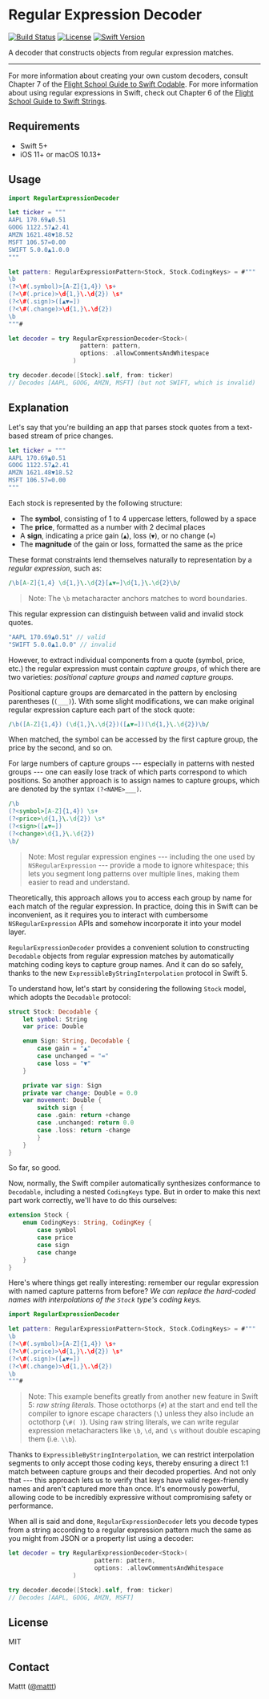 # Regular Expression Decoder

[![Build Status][build status badge]][build status]
[![License][license badge]][license]
[![Swift Version][swift version badge]][swift version]

A decoder that constructs objects from regular expression matches.

---

For more information about creating your own custom decoders,
consult Chapter 7 of the
[Flight School Guide to Swift Codable](https://flight.school/books/codable).
For more information about using regular expressions in Swift,
check out Chapter 6 of the
[Flight School Guide to Swift Strings](https://flight.school/books/strings).

## Requirements

- Swift 5+
- iOS 11+ or macOS 10.13+

## Usage

```swift
import RegularExpressionDecoder

let ticker = """
AAPL 170.69▲0.51
GOOG 1122.57▲2.41
AMZN 1621.48▼18.52
MSFT 106.57=0.00
SWIFT 5.0.0▲1.0.0
"""

let pattern: RegularExpressionPattern<Stock, Stock.CodingKeys> = #"""
\b
(?<\#(.symbol)>[A-Z]{1,4}) \s+
(?<\#(.price)>\d{1,}\.\d{2}) \s*
(?<\#(.sign)>([▲▼=])
(?<\#(.change)>\d{1,}\.\d{2})
\b
"""#

let decoder = try RegularExpressionDecoder<Stock>(
                    pattern: pattern,
                    options: .allowCommentsAndWhitespace
                  )

try decoder.decode([Stock].self, from: ticker)
// Decodes [AAPL, GOOG, AMZN, MSFT] (but not SWIFT, which is invalid)
```

## Explanation

Let's say that you're building an app that parses stock quotes
from a text-based stream of price changes.

```swift
let ticker = """
AAPL 170.69▲0.51
GOOG 1122.57▲2.41
AMZN 1621.48▼18.52
MSFT 106.57=0.00
"""
```

Each stock is represented by the following structure:

- The **symbol**, consisting of 1 to 4 uppercase letters, followed by a space
- The **price**, formatted as a number with 2 decimal places
- A **sign**, indicating a price gain (`▲`), loss (`▼`), or no change (`=`)
- The **magnitude** of the gain or loss, formatted the same as the price

These format constraints lend themselves naturally
to representation by a <dfn>regular expression</dfn>,
such as:

```perl
/\b[A-Z]{1,4} \d{1,}\.\d{2}[▲▼=]\d{1,}\.\d{2}\b/
```

> Note:
> The `\b` metacharacter anchors matches to word boundaries.

This regular expression can distinguish between
valid and invalid stock quotes.

```swift
"AAPL 170.69▲0.51" // valid
"SWIFT 5.0.0▲1.0.0" // invalid
```

However, to extract individual components from a quote
(symbol, price, etc.)
the regular expression must contain <dfn>capture groups</dfn>,
of which there are two varieties:
<dfn>positional capture groups</dfn> and
<dfn>named capture groups</dfn>.

Positional capture groups are demarcated in the pattern
by enclosing parentheses (`(___)`).
With some slight modifications,
we can make original regular expression capture each part of the stock quote:

```perl
/\b([A-Z]{1,4}) (\d{1,}\.\d{2})([▲▼=])(\d{1,}\.\d{2})\b/
```

When matched,
the symbol can be accessed by the first capture group,
the price by the second,
and so on.

For large numbers of capture groups ---
especially in patterns with nested groups ---
one can easily lose track of which parts correspond to which positions.
So another approach is to assign names to capture groups,
which are denoted by the syntax `(?<NAME>___)`.

```perl
/\b
(?<symbol>[A-Z]{1,4}) \s+
(?<price>\d{1,}\.\d{2}) \s*
(?<sign>([▲▼=])
(?<change>\d{1,}\.\d{2})
\b/
```

> Note:
> Most regular expression engines ---
> including the one used by `NSRegularExpression` ---
> provide a mode to ignore whitespace;
> this lets you segment long patterns over multiple lines,
> making them easier to read and understand.

Theoretically, this approach allows you to access each group by name
for each match of the regular expression.
In practice, doing this in Swift can be inconvenient,
as it requires you to interact with cumbersome `NSRegularExpression` APIs
and somehow incorporate it into your model layer.

`RegularExpressionDecoder` provides a convenient solution
to constructing `Decodable` objects from regular expression matches
by automatically matching coding keys to capture group names.
And it can do so safely,
thanks to the new `ExpressibleByStringInterpolation` protocol in Swift 5.

To understand how,
let's start by considering the following `Stock` model,
which adopts the `Decodable` protocol:

```swift
struct Stock: Decodable {
    let symbol: String
    var price: Double

    enum Sign: String, Decodable {
        case gain = "▲"
        case unchanged = "="
        case loss = "▼"
    }

    private var sign: Sign
    private var change: Double = 0.0
    var movement: Double {
        switch sign {
        case .gain: return +change
        case .unchanged: return 0.0
        case .loss: return -change
        }
    }
}
```

So far, so good.

Now, normally, the Swift compiler
automatically synthesizes conformance to `Decodable`,
including a nested `CodingKeys` type.
But in order to make this next part work correctly,
we'll have to do this ourselves:

```swift
extension Stock {
    enum CodingKeys: String, CodingKey {
        case symbol
        case price
        case sign
        case change
    }
}
```

Here's where things get really interesting:
remember our regular expression with named capture patterns from before?
_We can replace the hard-coded names
with interpolations of the `Stock` type's coding keys._

```swift
import RegularExpressionDecoder

let pattern: RegularExpressionPattern<Stock, Stock.CodingKeys> = #"""
\b
(?<\#(.symbol)>[A-Z]{1,4}) \s+
(?<\#(.price)>\d{1,}\.\d{2}) \s*
(?<\#(.sign)>([▲▼=])
(?<\#(.change)>\d{1,}\.\d{2})
\b
"""#
```

> Note:
> This example benefits greatly from another new feature in Swift 5:
> <dfn>raw string literals</dfn>.
> Those octothorps (`#`) at the start and end
> tell the compiler to ignore escape characters (`\`)
> unless they also include an octothorp (`\#( )`).
> Using raw string literals,
> we can write regular expression metacharacters like `\b`, `\d`, and `\s`
> without double escaping them (i.e. `\\b`).

Thanks to `ExpressibleByStringInterpolation`,
we can restrict interpolation segments to only accept those coding keys,
thereby ensuring a direct 1:1 match between capture groups
and their decoded properties.
And not only that ---
this approach lets us to verify that keys have valid regex-friendly names
and aren't captured more than once.
It's enormously powerful,
allowing code to be incredibly expressive
without compromising safety or performance.

When all is said and done,
`RegularExpressionDecoder` lets you decode types
from a string according to a regular expression pattern
much the same as you might from JSON or a property list
using a decoder:

```swift
let decoder = try RegularExpressionDecoder<Stock>(
                        pattern: pattern,
                        options: .allowCommentsAndWhitespace
                  )

try decoder.decode([Stock].self, from: ticker)
// Decodes [AAPL, GOOG, AMZN, MSFT]
```

## License

MIT

## Contact

Mattt ([@mattt](https://twitter.com/mattt))

[build status]: https://travis-ci.com/Flight-School/RegularExpressionDecoder
[build status badge]: https://api.travis-ci.com/Flight-School/RegularExpressionDecoder.svg?branch=master
[license]: http://img.shields.io/badge/license-MIT-blue.svg?style=flat
[license badge]: http://img.shields.io/badge/license-MIT-blue.svg?style=flat
[swift version]: https://swift.org/download/
[swift version badge]: http://img.shields.io/badge/swift%20version-5.0-orange.svg?style=flat
